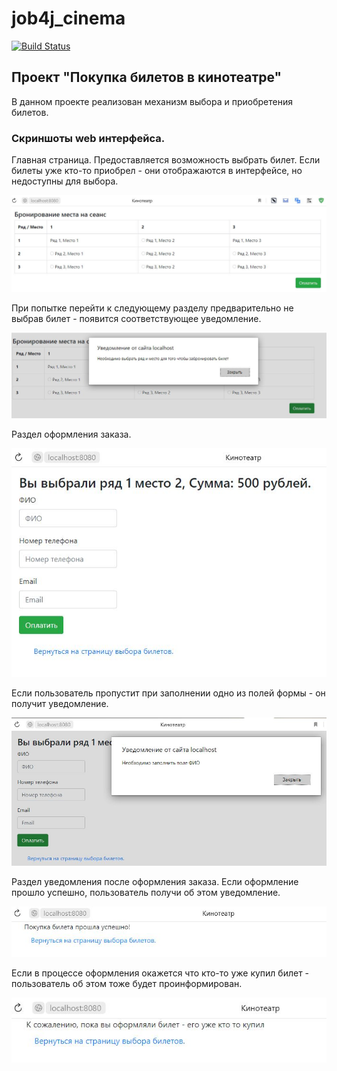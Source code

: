 # job4j_cinema
[![Build Status](https://app.travis-ci.com/ftptpf/job4j_cinema.svg?branch=master)](https://app.travis-ci.com/ftptpf/job4j_cinema)

## Проект "Покупка билетов в кинотеатре"
В данном проекте реализован механизм выбора и приобретения билетов.

### Скриншоты web интерфейса.

Главная страница.
Предоставляется возможность выбрать билет.
Если билеты уже кто-то приобрел - они отображаются в интерфейсе, но недоступны для выбора.

![Alt-текст](https://github.com/ftptpf/job4j_cinema/blob/master/src/main/resources/images/1.JPG "Главная страница")

При попытке перейти к следующему разделу предварительно не выбрав билет - появится соответствующее уведомление.

![Alt-текст](https://github.com/ftptpf/job4j_cinema/blob/master/src/main/resources/images/2.JPG "Главная страница - валидация")

Раздел оформления заказа.

![Alt-текст](https://github.com/ftptpf/job4j_cinema/blob/master/src/main/resources/images/3.JPG "Оформление заказа")

Если пользователь пропустит при заполнении одно из полей формы - он получит уведомление.

![Alt-текст](https://github.com/ftptpf/job4j_cinema/blob/master/src/main/resources/images/4.JPG "Оформление заказа - валидация")

Раздел уведомления после оформления заказа.
Если оформление прошло успешно, пользователь получи об этом уведомление.

![Alt-текст](https://github.com/ftptpf/job4j_cinema/blob/master/src/main/resources/images/5.JPG "Заказ оформлен")

Если в процессе оформления окажется что кто-то уже купил билет - пользователь об этом тоже будет проинформирован.

![Alt-текст](https://github.com/ftptpf/job4j_cinema/blob/master/src/main/resources/images/6.JPG "Заказ не оформлен")
